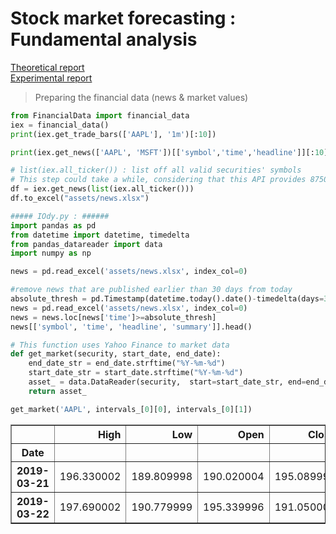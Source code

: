 # Stock market forecasting : Fundamental analysis


<a href="https://github.com/BenChaliah/FundamentalAnalysis/blob/master/Report.pdf">Theoretical report</a>
<br />
<a href="https://github.com/BenChaliah/FundamentalAnalysis/blob/master/notebook.ipynb">Experimental report</a>


> Preparing the financial data (news & market values)

```python
from FinancialData import financial_data
iex = financial_data()
print(iex.get_trade_bars(['AAPL'], '1m')[:10])
```

```python
print(iex.get_news(['AAPL', 'MSFT'])[['symbol','time','headline']][:10])
```

```python
# list(iex.all_ticker()) : list off all valid securities' symbols
# This step could take a while, considering that this API provides 8750 security's related news
df = iex.get_news(list(iex.all_ticker()))
df.to_excel("assets/news.xlsx")
```

```python
##### IOdy.py : ######
import pandas as pd
from datetime import datetime, timedelta
from pandas_datareader import data
import numpy as np

news = pd.read_excel('assets/news.xlsx', index_col=0)

#remove news that are published earlier than 30 days from today
absolute_thresh = pd.Timestamp(datetime.today().date()-timedelta(days=37))
news = pd.read_excel('assets/news.xlsx', index_col=0)
news = news.loc[news['time']>=absolute_thresh]
news[['symbol', 'time', 'headline', 'summary']].head()
```

```python
# This function uses Yahoo Finance to market data
def get_market(security, start_date, end_date):
	end_date_str = end_date.strftime("%Y-%m-%d")
	start_date_str = start_date.strftime("%Y-%m-%d")
	asset_ = data.DataReader(security,  start=start_date_str, end=end_date_str, data_source='yahoo')
	return asset_

get_market('AAPL', intervals_[0][0], intervals_[0][1])
```

<table border="1" class="dataframe">
  <thead>
    <tr style="text-align: right;">
      <th></th>
      <th>High</th>
      <th>Low</th>
      <th>Open</th>
      <th>Close</th>
      <th>Volume</th>
      <th>Adj Close</th>
    </tr>
    <tr>
      <th>Date</th>
      <th></th>
      <th></th>
      <th></th>
      <th></th>
      <th></th>
      <th></th>
    </tr>
  </thead>
  <tbody>
    <tr>
      <th>2019-03-21</th>
      <td>196.330002</td>
      <td>189.809998</td>
      <td>190.020004</td>
      <td>195.089996</td>
      <td>51034200</td>
      <td>195.089996</td>
    </tr>
    <tr>
      <th>2019-03-22</th>
      <td>197.690002</td>
      <td>190.779999</td>
      <td>195.339996</td>
      <td>191.050003</td>
      <td>42407700</td>
      <td>191.050003</td>
    </tr>
  </tbody>
</table>
